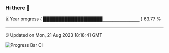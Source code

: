 ### Hi there 👋

⏳ Year progress { ███████████████████▁▁▁▁▁▁▁▁▁▁▁ } 63.77 %

---

⏰ Updated on Mon, 21 Aug 2023 18:18:41 GMT

![Progress Bar CI](https://github.com/ZhaoGui/ZhaoGui/workflows/Progress%20Bar%20CI/badge.svg)
